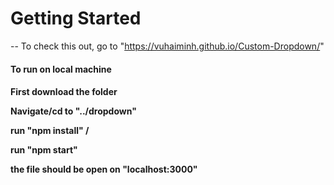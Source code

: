 # Getting Started

-- To check this out, go to "https://vuhaiminh.github.io/Custom-Dropdown/"

<h4>To run on local machine <h4>
<p> First download the folder </p>
<p> Navigate/cd to "../dropdown" </p>
<p> run "npm install" /<p>
<p> run "npm start" </p>
<p> the file should be open on "localhost:3000"</p>

